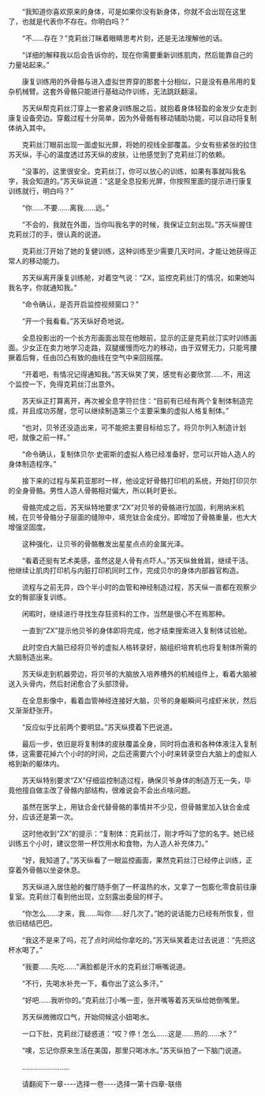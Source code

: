 <div class="read-content j_readContent" id="">
                <p>　　“我知道你喜欢原来的身体，可是如果你没有新身体，你就不会出现在这里了，也就是代表你不存在。你明白吗？”<p>　　“不……存在？”克莉丝汀眯着眼睛思考片刻，还是无法理解他的话。<p>　　“详细的解释我以后会告诉你的，现在你需要重新训练肌肉，然后能靠自己的力量站起来。”<p>　　康复训练用的外骨骼与进入虚拟世界穿的那套十分相似，只是没有悬吊用的复杂机械臂。这套外骨骼只能进行基础动作训练，无法跳跃翻滚。<p>　　苏天纵帮克莉丝汀穿上一套紧身训练服之后，就抱着身体轻盈的金发少女走到康复设备旁边。穿戴过程十分简单，因为外骨骼有移动辅助功能，可以自动将复制体纳入其中。<p>　　克莉丝汀眼前出现一面虚拟光屏，将她的视线全部覆盖。少女有些紧张的拉住苏天纵，手心的温度透过苏天纵的皮肤，让他感觉到了克莉丝汀的依赖。<p>　　“没事的，这里很安全。克莉丝汀，你可以放心的训练，如果有事就叫我名字，我会知道的。”苏天纵说道：“这是全息投影光屏，你按照里面的提示进行康复训练就行，明白吗？”<p>　　“你……不要……离我……远。”<p>　　“不会的，我就在外面，当你叫我名字的时候，我保证立刻出现。”苏天纵握住克莉丝汀的手，很认真的说道。<p>　　克莉丝汀开始了她的复健训练，这种训练至少需要几天时间，才能让她获得正常人的移动能力。<p>　　苏天纵离开康复训练舱，对着空气说：“ZX，监控克莉丝汀的情况，如果她叫我名字，你就通知我。”<p>　　“命令确认，是否开启监控视频窗口？”<p>　　“开一个我看看。”苏天纵好奇地说。<p>　　全息投影出的一个长方形画面出现在他眼前，显示的正是克莉丝汀实时训练画面。少女正在卖力地学习走路，双腿缓慢而吃力的移动，由于双臂无力，只能弯腰撅着后臀，任由凹凸有致的曲线在空气中来回摇摆。<p>　　“开着吧，有情况记得通知我。”苏天纵笑了笑，感觉有必要欣赏……不，用这个监控一下，免得克莉丝汀出意外。<p>　　苏天纵正打算离开，再次被全息字符拦住：“目前有已经有两个复制体制造完成，并且成功苏醒，您可以继续制造第三个主要采集的虚拟人格复制体。”<p>　　“也对，贝爷还没造出来，可不能把主要目标给忘了。将贝尔列入制造计划吧，就像之前一样。”<p>　　“命令确认，复制体贝尔·史密斯的虚拟人格已经准备好，您可以开始人造人的身体制造程序。”<p>　　接下来的过程与茱莉亚那时一样，他设定好骨骼打印机的系统，开始打印贝尔的全身骨骼。男性人造人骨骼相对偏大，所以耗时更长。<p>　　骨骼完成之后，苏天纵特地要求“ZX”对贝爷的骨骼进行加固，利用纳米机械，在贝爷骨骼分子层面的缝隙中，填充钛合金成分。即增加了骨骼重量，也大大增强坚固度。<p>　　这种强化，让贝爷的骨骼散发出星星点点的金属光泽。<p>　　“看着还挺有艺术美感，虽然这是人骨有点吓人。”苏天纵耸耸肩，继续干活。他继续让肌肉打印机与内脏打印机同时工作，完成贝尔的身体内部器官构造。<p>　　流程与之前无异，四个半小时的血管和神经制造过程，苏天纵一直都在观察少女的臀部康复训练。<p>　　闲暇时，继续进行寻找生存狂资料的工作，当然是很心不在焉那种。<p>　　一直到“ZX”提示他贝爷的身体即将完成，他才结束搜索进入复制体试验舱。<p>　　此时空白大脑已经将贝爷的虚拟人格转录好，脑组织培育机也将复制体所需的大脑制造出来。<p>　　苏天纵走到机器旁边，将贝爷的大脑放入培养槽外的机械组件上，看着大脑被送入头骨内，然后封闭愈合了头部顶骨。<p>　　在全息影像中，看着血管神经连接好大脑，贝爷的身躯瞬间弓成虾米状，然后又渐渐舒张开。<p>　　“反应似乎比前两个要明显。”苏天纵摸着下巴说道。<p>　　最后一步，依旧是将复制体的皮肤覆盖全身，同时将血液和各种体液注入复制体，这需要花掉六个小时的时间，之后还需要六个小时来转录空白大脑上的虚拟人格到新的躯体内。<p>　　苏天纵特别要求“ZX”仔细监控制造过程，确保贝爷身体的制造万无一失，毕竟他擅自做主改了骨骼内部结构，很难说会不会出点啥问题。<p>　　虽然在医学上，用钛合金代替骨骼的事情并不少见，但骨骼里加入钛合金成分，应该还是第一次。<p>　　这时他收到“ZX”的提示：“复制体：克莉丝汀，刚才呼叫了您的名字。她已经训练五个小时，建议您带一杯饮用水和食物，为人造人补充体力。”<p>　　“好，我知道了。”苏天纵看了一眼监控画面，果然克莉丝汀已经停止训练，正穿着外骨骼以坐姿休息。<p>　　苏天纵进入居住舱的餐厅随手倒了一杯温热的水，又拿了一包膨化零食前往康复室。克莉丝汀看到他出现，立刻露出委屈的样子。<p>　　“你怎么……才来，我……叫你……好几次了。”她的说话能力已经有所恢复，但依旧结结巴巴。<p>　　“我这不是来了吗，花了点时间给你拿吃的。”苏天纵笑着走过去说道：“先把这杯水喝了。”<p>　　“我要……先吃……”满脸都是汗水的克莉丝汀噘嘴说道。<p>　　“不行，先喝水补充一下，看你出了这么多汗。”<p>　　“好吧……我听你的。”克莉丝汀小嘴一歪，张开嘴等着苏天纵给她倒嘴里。<p>　　苏天纵微微叹口气，开始伺候这小妞喝水。<p>　　一口下肚，克莉丝汀疑惑道：“哎？停！怎么……这是……热的……水？”<p>　　“噢，忘记你原来生活在美国，那里只喝冰水。”苏天纵拍了一下脑门说道。<p>　　……………………<p>　　请翻阅下一章----选择一卷----选择一第十四章-联络<p> 
            </div>